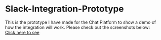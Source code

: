 # Slack-Integration-Prototype

This is the prototype I have made for the Chat Platform to show a demo of how the integration will work.
Please check out the screenshots below:
[Click here to see](./prototype1.png)
